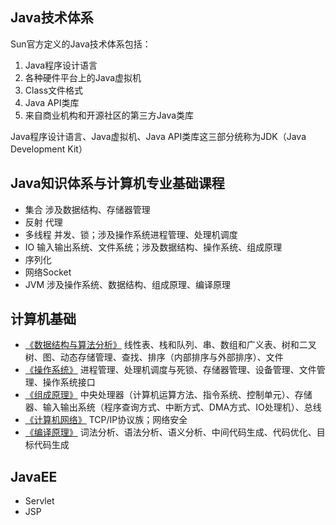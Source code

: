 ## Java技术体系
Sun官方定义的Java技术体系包括：
1. Java程序设计语言
2. 各种硬件平台上的Java虚拟机
3. Class文件格式
4. Java API类库
5. 来自商业机构和开源社区的第三方Java类库

Java程序设计语言、Java虚拟机、Java API类库这三部分统称为JDK（Java Development Kit）

## Java知识体系与计算机专业基础课程
* 集合 涉及数据结构、存储器管理
* 反射 代理
* 多线程 并发、锁；涉及操作系统进程管理、处理机调度
* IO 输入输出系统、文件系统；涉及数据结构、操作系统、组成原理
* 序列化
* 网络Socket
* JVM 涉及操作系统、数据结构、组成原理、编译原理
  
<!-- Java知识体系反映了计算机专业基础课程知识（对立统一角度思考）： -->
## 计算机基础
* [《数据结构与算法分析》](../99-book/notes/00-base/数据结构.md) 线性表、栈和队列、串、数组和广义表、树和二叉树、图、动态存储管理、查找、排序（内部排序与外部排序）、文件
* [《操作系统》](../99-book/notes/00-base/计算机操作系统.md) 进程管理、处理机调度与死锁、存储器管理、设备管理、文件管理、操作系统接口
* [《组成原理》](../99-book/notes/00-base/计算机组成原理.md) 中央处理器（计算机运算方法、指令系统、控制单元）、存储器、输入输出系统（程序查询方式、中断方式、DMA方式、IO处理机）、总线
* [《计算机网络》](../99-book/notes/00-base/计算机网络.md) TCP/IP协议族；网络安全
* [《编译原理》](../99-book/notes/00-base/编译原理.md) 词法分析、语法分析、语义分析、中间代码生成、代码优化、目标代码生成

## JavaEE
* Servlet
* JSP